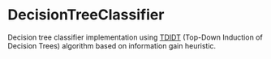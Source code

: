 # DecisionTreeClassifier
Decision tree classifier implementation using [TDIDT](https://de.wikipedia.org/wiki/Top-Down_Induction_of_Decision_Trees#:~:text=Top%2DDown%20Induction%20of%20Decision%20Trees%20oder%20kurz%20TDIDT%20ist,der%20Verwendung%20von%20Entscheidungsb%C3%A4umen%20basiert.) (Top-Down Induction of Decision Trees) algorithm based on information gain heuristic.
